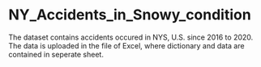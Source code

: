 # NY_Accidents_in_Snowy_condition
 The dataset contains accidents occured in NYS, U.S. since 2016 to 2020. The data is uploaded in the file of Excel, where dictionary and data are contained in seperate sheet.
